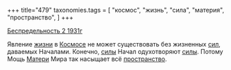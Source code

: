 +++
title="479"
taxonomies.tags = [
 "космос",
 "жизнь",
 "сила",
 "материя",
 "пространство",
]
+++

[Беспредельность 2 1931г](/agni/1931)

Явление [жизни](/tags/жизнь) в [Космосе](/tags/космос) не может существовать без жизненных [сил](/tags/сила), даваемых Началами. Конечно, [силы](/tags/сила) Начал одухотворяют [силы](/tags/сила). Потому Мощь [Матери](/tags/материя) Мира так насыщает всё [пространство](/tags/пространство).   

